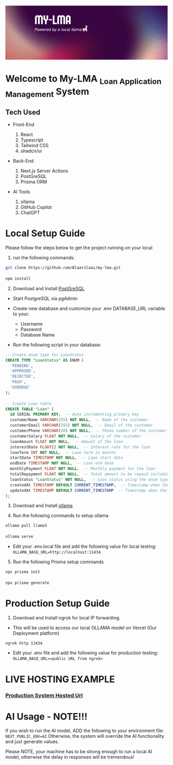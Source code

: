![screenshot](https://github.com/Blaarslaai/my-lma/blob/master/public/banner.png)

# Welcome to My-LMA <sub>Loan Application Management</sub> System

## Tech Used

- Front-End

  1. React
  2. Typescript
  3. Tailwind CSS
  4. shadcn/ui

- Back-End

  1. Next.js Server Actions
  2. PostGreSQL
  3. Prisma ORM

- AI Tools

  1. ollama
  2. GitHub Copilot
  3. ChatGPT

# Local Setup Guide

Please follow the steps below to get the project running on your local

1. run the following commands:

```bash
git clone https://github.com/Blaarslaai/my-lma.git

npm install
```

2. Download and Install [PostGreSQL](https://www.postgresql.org/download/)

- Start PostgreSQL via pgAdmin

- Create new database and customize your .env DATABASE_URL variable to your:

  - Username
  - Password
  - Database Name

- Run the following script in your database:

```sql
-- Create enum type for LoanStatus
CREATE TYPE "LoanStatus" AS ENUM (
  'PENDING',
  'APPROVED',
  'REJECTED',
  'PAID',
  'OVERDUE'
);

-- Create Loan table
CREATE TABLE "Loan" (
  id SERIAL PRIMARY KEY,  -- Auto incrementing primary key
  customerName VARCHAR(255) NOT NULL,  -- Name of the customer
  customerEmail VARCHAR(255) NOT NULL,  -- Email of the customer
  customerPhone VARCHAR(20) NOT NULL,  -- Phone number of the customer
  customerSalary FLOAT NOT NULL,  -- Salary of the customer
  loanAmount FLOAT NOT NULL,  -- Amount of the loan
  interestRate FLOAT[] NOT NULL,  -- Interest rate for the loan
  loanTerm INT NOT NULL,  -- Loan term in months
  startDate TIMESTAMP NOT NULL,  -- Loan start date
  endDate TIMESTAMP NOT NULL,  -- Loan end date
  monthlyPayment FLOAT NOT NULL,  -- Monthly payment for the loan
  totalRepayment FLOAT NOT NULL,  -- Total amount to be repaid including interest
  loanStatus "LoanStatus" NOT NULL,  -- Loan status using the enum type
  createdAt TIMESTAMP DEFAULT CURRENT_TIMESTAMP,  -- Timestamp when the loan was created
  updatedAt TIMESTAMP DEFAULT CURRENT_TIMESTAMP  -- Timestamp when the loan was last updated
);
```

3. Download and Install [ollama](https://ollama.com/)

4. Run the following commands to setup ollama

```bash
ollama pull llama3

ollama serve
```

- Edit your .env.local file and add the following value for local testing: `OLLAMA_BASE_URL=http://localhost:11434`

5. Run the following Prisma setup commands

```bash
npx prisma init

npx prisma generate
```

# Production Setup Guide

1. Download and Install ngrok for local IP forwarding.

- This will be used to access our local OLLAMA model on Vercel (Our Deployment platform)

```bash
ngrok http 11434
```

- Edit your .env file and add the following value for production testing: `OLLAMA_BASE_URL=<public URL from ngrok>`

# LIVE HOSTING EXAMPLE

### [Production System Hosted Url](https://my-lma.vercel.app/)

# AI Usage - NOTE!!!

If you wish to run the AI model, ADD the following to your environment file: `NEXT_PUBLIC_ENV=AI`
Otherwise, the system will override the AI functionality and just generate values.

Please NOTE, your machine has to be strong enough to run a local AI model, otherwise the delay in responses will be tremendous!
